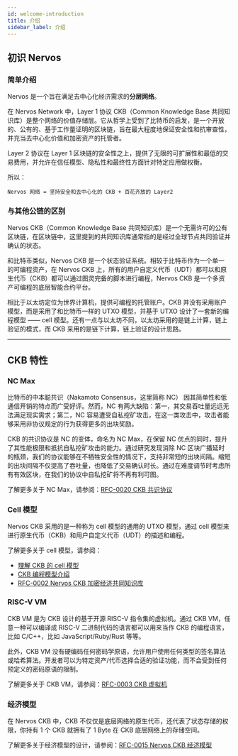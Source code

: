 ```yaml
---
id: welcome-introduction
title: 介绍
sidebar_label: 介绍
---
```


## 初识 Nervos

### 简单介绍

Nervos 是一个旨在满足去中心化经济需求的**分层网络**。

在 Nervos Network 中，Layer 1 协议 CKB（Common Knowledge Base 共同知识库）是整个网络的价值存储层。它从哲学上受到了比特币的启发，是一个开放的、公有的、基于工作量证明的区块链，旨在最大程度地保证安全性和抗审查性，并充当去中心化价值和加密资产的托管者。

Layer 2 协议在 Layer 1 区块链的安全性之上，提供了无限的可扩展性和最低的交易费用，并允许在信任模型、隐私性和最终性方面针对特定应用做权衡。

所以：
```
Nervos 网络 = 坚持安全和去中心化的 CKB + 百花齐放的 Layer2
```

### 与其他公链的区别

Nervos CKB（Common Knowledge Base 共同知识库）是一个无需许可的公有区块链，在区块链中，这里提到的共同知识库通常指的是经过全球节点共同验证并确认的状态。

和比特币类似，Nervos CKB 是一个状态验证系统。相较于比特币作为一个单一的可编程资产，在 Nervos CKB 上，所有的用户自定义代币（UDT）都可以和原生代币（CKB）都可以通过图灵完备的脚本进行编程，Nervos CKB 是一个多资产可编程的底层智能合约平台。

相比于以太坊定位为世界计算机，提供可编程的托管账户。CKB 并没有采用账户模型，而是采用了和比特币一样的 UTXO 模型，并基于 UTXO 设计了一套新的编程模型 —— cell 模型。还有一点与以太坊不同，以太坊采用的是链上计算，链上验证的模式，而 CKB 采用的是链下计算，链上验证的设计思路。

---

## CKB 特性

### NC Max

比特币的中本聪共识（Nakamoto Consensus，这里简称 NC） 因其简单性和低通信开销的特点而广受好评。然而，NC 有两大缺陷：第一，其交易吞吐量远远无法满足现实需求；第二，NC 容易遭受自私挖矿攻击，在这一类攻击中，攻击者能够采用非协议规定的行为获得更多的出块奖励。

CKB 的共识协议是 NC 的变体，命名为 NC Max，在保留 NC 优点的同时，提升了其性能极限和抵抗自私挖矿攻击的能力。通过研究发现消除 NC 区块广播延时的瓶颈，我们的协议能够在不牺牲安全性的情况下，支持非常短的出块间隔。缩短的出块间隔不仅提高了吞吐量，也降低了交易确认时长。通过在难度调节时考虑所有有效区块，在我们的协议中自私挖矿将不再有利可图。

了解更多关于 NC Max，请参阅：[RFC-0020 CKB 共识协议](../../rfcs/0020-ckb-consensus-protocol/0020-ckb-consensus-protocol.zh)

### Cell 模型

Nervos CKB 采用的是一种称为 cell 模型的通用的 UTXO 模型，通过 cell 模型来进行原生代币（CKB）和用户自定义代币（UDT）的描述和编程。

了解更多关于 cell 模型，请参阅：
* [理解 CKB 的 cell 模型](https://talk.nervos.org/t/ckb-cell/1562)
* [CKB 编程模型介绍](../welcome/welcome-programming-model)
* [RFC-0002 Nervos CKB 加密经济共同知识库](../../rfcs/0002-ckb/0002-ckb.zh)

### RISC-V VM

CKB VM 是为 CKB 设计的基于开源 RISC-V 指令集的虚拟机。通过 CKB VM，任意一种可以编译成 RISC-V 二进制代码的语言都可以用来当作 CKB 的编程语言，比如 C/C++，比如 JavaScript/Ruby/Rust 等等。

此外，CKB VM 没有硬编码任何密码学原语，允许用户使用任何类型的签名算法或哈希算法。开发者可以为特定资产/代币选择合适的验证功能，而不会受到任何预定义的密码原语的限制。

了解更多关于 CKB VM，请参阅：[RFC-0003 CKB 虚拟机](../../rfcs/0003-ckb-vm/0003-ckb-vm.zh)

### 经济模型

在 Nervos CKB 中，CKB 不仅仅是底层网络的原生代币，还代表了状态存储的权限，你持有 1 个 CKB 就拥有了 1 Byte 在 CKB 底层网络上的存储空间。

了解更多关于经济模型的设计，请参阅：[RFC-0015 Nervos CKB 经济模型](../../rfcs/0015-ckb-cryptoeconomics/0015-ckb-cryptoeconomics.zh)
